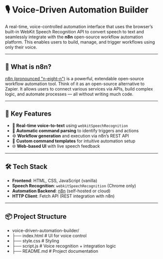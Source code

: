 # 🎙️ Voice-Driven Automation Builder

A real-time, voice-controlled automation interface that uses the browser’s built-in WebKit Speech Recognition API to convert speech to text and seamlessly integrate with the **n8n** open-source workflow automation platform. This enables users to build, manage, and trigger workflows using only their voice.

---

## 🔧 What is n8n?

[n8n (pronounced "n-eight-n")](https://n8n.io/) is a powerful, extendable open-source workflow automation tool. Think of it as an open-source alternative to Zapier. It allows users to connect various services via APIs, build complex logic, and automate processes — all without writing much code.

---

## 🧠 Key Features

- 🎤 **Real-time voice-to-text** using `webkitSpeechRecognition`
- 🔄 **Automatic command parsing** to identify triggers and actions
- ⚙️ **Workflow generation** and execution via n8n’s REST API
- 💬 **Custom command templates** for intuitive automation setup
- 🌐 **Web-based UI** with live speech feedback

---

## 🛠️ Tech Stack

- **Frontend**: HTML, CSS, JavaScript (vanilla)
- **Speech Recognition**: `webkitSpeechRecognition` (Chrome only)
- **Automation Backend**: [n8n](https://n8n.io) (self-hosted or cloud)
- **HTTP Client**: Fetch API (REST integration with n8n)

---

## 📦 Project Structure
- voice-driven-automation-builder/
- ├── index.html # UI for voice control
- ├── style.css # Styling
- ├── script.js # Voice recognition + integration logic
- ├── README.md # Project documentation
